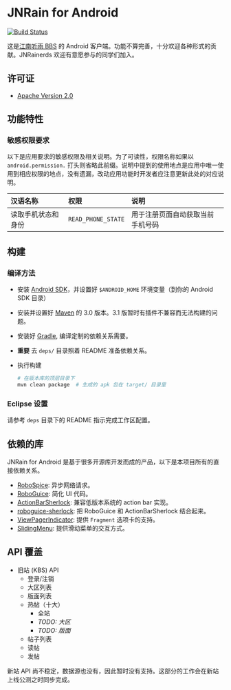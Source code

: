 # JNRain for Android

[![Build Status](https://travis-ci.org/jnrainerds/jnrain-android.png)](https://travis-ci.org/jnrainerds/jnrain-android)

这是[江南听雨 BBS](http://bbs.jnrain.com/) 的 Android 客户端。功能不算完善，十分欢迎各种形式的贡献。JNRainerds 欢迎有意愿参与的同学们加入。


## 许可证

* [Apache Version 2.0](http://www.apache.org/licenses/LICENSE-2.0.html)


## 功能特性

### 敏感权限要求

以下是应用要求的敏感权限及相关说明。为了可读性，权限名称如果以 `android.permission.` 打头则省略此前缀。说明中提到的使用地点是应用中唯一使用到相应权限的地点，没有遗漏，改动应用功能时开发者应注意更新此处的对应说明。

汉语名称 | 权限 | 说明
:------- |:---- |:----
读取手机状态和身份 | `READ_PHONE_STATE` | 用于注册页面自动获取当前手机号码


## 构建

### 编译方法

*   安装 [Android SDK](http://developer.android.com/sdk/index.html)，并设置好 `$ANDROID_HOME` 环境变量（到你的 Android SDK 目录）
*   安装并设置好 [Maven](http://maven.apache.org/download.html) 的 3.0 版本。3.1 版暂时有插件不兼容而无法构建的问题。
*   安装好 [Gradle](http://www.gradle.org), 编译定制的依赖关系需要。
*   **重要** 去 `deps/` 目录照着 README 准备依赖关系。
*   执行构建

    ```sh
    # 在版本库的顶层目录下
    mvn clean package  # 生成的 apk 包在 target/ 目录里
    ```

### Eclipse 设置

请参考 `deps` 目录下的 README 指示完成工作区配置。


## 依赖的库

JNRain for Android 是基于很多开源库开发而成的产品，以下是本项目所有的直接依赖关系。

* [RoboSpice](https://github.com/octo-online/robospice/): 异步网络请求。
* [RoboGuice](http://code.google.com/p/roboguice/): 简化 UI 代码。
* [ActionBarSherlock](http://actionbarsherlock.com/): 兼容低版本系统的 action bar 实现。
* [roboguice-sherlock](https://github.com/rtyley/roboguice-sherlock/): 把 RoboGuice 和 ActionBarSherlock 结合起来。
* [ViewPagerIndicator](http://viewpagerindicator.com/): 提供 `Fragment` 选项卡的支持。
* [SlidingMenu](https://github.com/jfeinstein10/SlidingMenu): 提供滑动菜单的交互方式。


## API 覆盖

* 旧站 (KBS) API
    * 登录/注销
    * 大区列表
    * 版面列表
    * 热帖（十大）
        - 全站
        - *TODO: 大区*
        - *TODO: 版面*
    * 帖子列表
    * 读帖
    * 发帖

新站 API 尚不稳定，数据源也没有，因此暂时没有支持。这部分的工作会在新站上线公测之时同步完成。


<!-- vim:set ai et ts=4 sw=4 sts=4 ff=unix fenc=utf-8: -->

